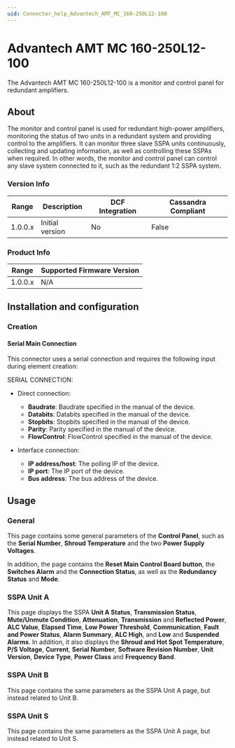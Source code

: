 ```yaml
---
uid: Connector_help_Advantech_AMT_MC_160-250L12-100
---
```


# Advantech AMT MC 160-250L12-100

The Advantech AMT MC 160-250L12-100 is a monitor and control panel for redundant amplifiers.

## About

The monitor and control panel is used for redundant high-power amplifiers, monitoring the status of two units in a redundant system and providing control to the amplifiers. It can monitor three slave SSPA units continuously, collecting and updating information, as well as controlling these SSPAs when required. In other words, the monitor and control panel can control any slave system connected to it, such as the redundant 1:2 SSPA system.

### Version Info

| Range | Description | DCF Integration | Cassandra Compliant |
|------------------|-----------------|---------------------|-------------------------|
| 1.0.0.x          | Initial version | No                  | False                   |

### Product Info

| Range | Supported Firmware Version |
|------------------|-----------------------------|
| 1.0.0.x          | N/A                         |

## Installation and configuration

### Creation

#### Serial Main Connection

This connector uses a serial connection and requires the following input during element creation:

SERIAL CONNECTION:

- Direct connection:

  - **Baudrate**: Baudrate specified in the manual of the device.
  - **Databits**: Databits specified in the manual of the device.
  - **Stopbits**: Stopbits specified in the manual of the device.
  - **Parity**: Parity specified in the manual of the device.
  - **FlowControl**: FlowControl specified in the manual of the device.

- Interface connection:

  - **IP address/host**: The polling IP of the device.
  - **IP port**: The IP port of the device.
  - **Bus address**: The bus address of the device.

## Usage

### General

This page contains some general parameters of the **Control Panel**, such as the **Serial Number**, **Shroud Temperature** and the two **Power Supply Voltages**.

In addition, the page contains the **Reset Main Control Board button**, the **Switches Alarm** and the **Connection Status**, as well as the **Redundancy Status** and **Mode**.

### SSPA Unit A

This page displays the SSPA **Unit A Status**, **Transmission Status**, **Mute/Unmute Condition**, **Attenuation**, **Transmission** and **Reflected Power**, **ALC Value**, **Elapsed Time**, **Low Power Threshold**, **Communication**, **Fault and Power Status**, **Alarm Summary**, **ALC High**, and **Low** and **Suspended Alarms**. In addition, it also displays the **Shroud and Hot Spot Temperature**, **P/S Voltage**, **Current**, **Serial Number**, **Software Revision Number**, **Unit Version**, **Device Type**, **Power Class** and **Frequency Band**.

### SSPA Unit B

This page contains the same parameters as the SSPA Unit A page, but instead related to Unit B.

### SSPA Unit S

This page contains the same parameters as the SSPA Unit A page, but instead related to Unit S.
